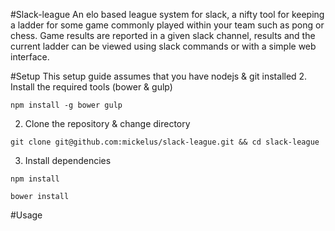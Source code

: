 #Slack-league
An elo based league system for slack, a nifty tool for keeping a ladder for some game commonly played within your team such as pong or chess. 
Game results are reported in a given slack channel, results and the current ladder can be viewed using slack commands or with a simple web interface.

#Setup
This setup guide assumes that you have nodejs & git installed
2. Install the required tools (bower & gulp)
```
npm install -g bower gulp
```
2. Clone the repository & change directory
```
git clone git@github.com:mickelus/slack-league.git && cd slack-league
```
3. Install dependencies
```
npm install
```
```
bower install
```

#Usage